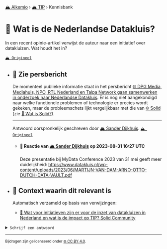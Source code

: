 [🏔️ Alkemio](https://welcome.alkem.io/) › [🏔️ TIP](https://alkem.io/tip/dashboard) › Kennisbank
# 📄 Wat is de Nederlandse Datakluis?
In een recent opinie-artikel verwijst de auteur naar een initiatief over datakluizen. Wat houdt het in?

 [`🏔️ Origineel`](https://alkem.io/tip/collaboration/watisdenederlands-7532)

- ## <a id="ziepersbericht-8988"></a> 📌 Zie persbericht
  De momenteel publieke informatie staat in het persbericht [🌐 DPG Media, Mediahuis, NPO, RTL Nederland en Talpa Network gaan samenwerken in onderzoek naar Nederlandse Datakluis](https://pers.npo.nl/persberichten/dpg-media-mediahuis-npo-rtl-nederland-en-talpa-network-gaan-samenwerken-in-onderzoek-naar-nederlandse-datakluis). Er is nog niet aangekondigd naar welke functionele problemen of technologie er precies wordt gekeken, maar de probleemschets lijkt vergelijkbaar met die van [🌐 Solid](https://solidproject.org/) (zie [📄 Wat is Solid?](watissolid-6045.md)).

  ***
  Antwoord oorspronkelijk geschreven door [🏔️ Sander Dijkhuis](https://alkem.io/user/sander-dijkhuis-3912).  [`🏔️ Origineel`](https://alkem.io/tip/collaboration/watisdenederlands-7532/posts/ziepersbericht-8988)

    - #### 💬 Reactie van [🏔️ Sander Dijkhuis](https://alkem.io/user/sander-dijkhuis-3912) op 2023-08-31 16:27 UTC
          
      Deze presentatie bij MyData Conference 2023 van 31 mei geeft meer duidelijkheid: https://www.datakluis.nl/wp-content/uploads/2023/06/MARTIJN-VAN-DAM-ARNO-OTTO-DUTCH-DATA-VAULT.pdf
- ## 📌 Context waarin dit relevant is
  Automatisch verzameld op basis van verwijzingen:
  - [📌 Wat voor initiatieven zijn er voor de inzet van datakluizen in Nederland en wat is de impact op TIP? Solid Community](watvoorinitiatieve-1713.md#solidcommunity-2317)
<details><summary><code>Schrijf een antwoord</code></summary>

1. [Log in op Alkemio](https://identity.alkem.io/login).
2. Als je nog niet lid bent van de TIP-space, [vraag en wacht op toegang](https://alkem.io/tip/dashboard).
3. Ga naar de [vraag in Alkemio](https://alkem.io/tip/collaboration/watisdenederlands-7532).
4. Klik op (+).
5. Neem kennis van de placeholder-tekst en verwijder deze.
6. Verstuur je antwoord.

Je antwoord verschijnt direct op Alkemio. Na synchronisatie verschijnt het ook hier.

</details>

* * *
<small>Bijdragen zijn gelicenseerd onder [🌐 CC BY 4.0](https://creativecommons.org/licenses/by/4.0/deed.nl).</small>
